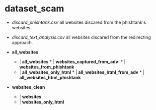 # dataset_scam
 
* *discard_phishtank.csv* all websites discared from the phishtank's websites
* *discard_text_analysis.csv* all websites discared from the redirecting approach.

* **all_websites**
    * | **all_websites**
          * | **websites_captured_from_adv**:
          * | **websites_from_phishtank**
    * | **all_websites_only_html**
          * | **all_websites_html_from_adv**
          * | **all_websites_html_phishtank**
        
* **websites_clean**
    * | **websites**
    * | **websites_only_html**
    
    
